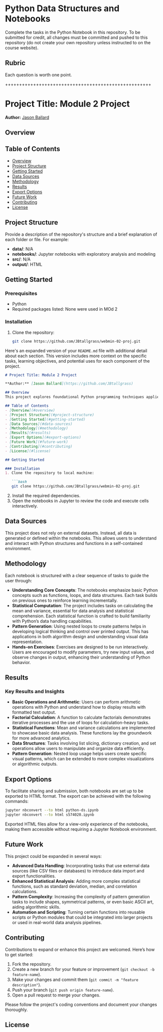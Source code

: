 # Python Data Structures and Notebooks

Complete the tasks in the Python Notebook in this repository.
To be submitted for credit, all changes must be committed and pushed to this repository (do not create your own repository unless instructed to on the course website).

## Rubric

Each question is worth one point.

++++++++++++++++++++++++++++++++++++++++++++++++++++

# Project Title: Module 2 Project

**Author:** [Jason Ballard](https://github.com/JBtallgrass)

## Overview
 

## Table of Contents
- [Overview](#overview)
- [Project Structure](#project-structure)
- [Getting Started](#getting-started)
- [Data Sources](#data-sources)
- [Methodology](#methodology)
- [Results](#results)
- [Export Options](#export-options)
- [Future Work](#future-work)
- [Contributing](#contributing)
- [License](#license)

## Project Structure
Provide a description of the repository's structure and a brief explanation of each folder or file. For example:
- **data/**: N/A
- **notebooks/**: Jupyter notebooks with exploratory analysis and modeling
- **src/**: N/A
- **output/**: HTML 

## Getting Started
### Prerequisites

- Python 
- Required packages listed: None were used in MOd 2

### Installation
1. Clone the repository:
   ```bash
   git clone https://github.com/JBtallgrass/webmin-02-proj.git

Here's an expanded version of your `README.md` file with additional detail about each section. This version includes more context on the specific tasks, learning objectives, and potential uses for each component of the project.

```markdown
# Project Title: Module 2 Project

**Author:** [Jason Ballard](https://github.com/JBtallgrass)

## Overview
This project explores foundational Python programming techniques applied to data handling, basic statistics, and simple automation tasks in Jupyter Notebooks. The notebooks were developed as part of coursework in *Web Mining and Applied Natural Language Processing*, focusing on Python programming, data manipulation, and preparation for more advanced data mining and machine learning topics. Topics covered include arithmetic operations, list comprehensions, dictionary operations, basic statistical calculations, and pattern generation with nested loops.

## Table of Contents
- [Overview](#overview)
- [Project Structure](#project-structure)
- [Getting Started](#getting-started)
- [Data Sources](#data-sources)
- [Methodology](#methodology)
- [Results](#results)
- [Export Options](#export-options)
- [Future Work](#future-work)
- [Contributing](#contributing)
- [License](#license)

## Getting Started

### Installation
1. Clone the repository to local machine:

   ```bash
   git clone https://github.com/JBtallgrass/webmin-02-proj.git
   ```
2. Install the required dependencies.
3. Open the notebooks in Jupyter to review the code and execute cells interactively.

## Data Sources
This project does not rely on external datasets. Instead, all data is generated or defined within the notebooks. This allows users to understand and interact with Python structures and functions in a self-contained environment.

## Methodology
Each notebook is structured with a clear sequence of tasks to guide the user through:
- **Understanding Core Concepts**: The notebooks emphasize basic Python concepts such as functions, loops, and data structures. Each task builds on previous ones to reinforce learning incrementally.
- **Statistical Computation**: The project includes tasks on calculating the mean and variance, essential for data analysis and statistical comprehension. Each statistical function is crafted to build familiarity with Python’s data handling capabilities.
- **Pattern Generation**: Using nested loops to create patterns helps in developing logical thinking and control over printed output. This has applications in both algorithm design and understanding visual data representation.
- **Hands-on Exercises**: Exercises are designed to be run interactively. Users are encouraged to modify parameters, try new input values, and observe changes in output, enhancing their understanding of Python behavior.

## Results
### Key Results and Insights
- **Basic Operations and Arithmetic**: Users can perform arithmetic operations with Python and understand how to display results with formatted text output.
- **Factorial Calculation**: A function to calculate factorials demonstrates iterative processes and the use of loops for calculation-heavy tasks.
- **Statistical Functions**: Mean and variance calculations are implemented to showcase basic data analysis. These functions lay the groundwork for more advanced analytics.
- **Data Structures**: Tasks involving list slicing, dictionary creation, and set operations allow users to manipulate and organize data efficiently.
- **Pattern Generation**: Nested loop usage helps users create specific visual patterns, which can be extended to more complex visualizations or algorithmic outputs.

## Export Options
To facilitate sharing and submission, both notebooks are set up to be exported to HTML format. The export can be achieved with the following commands:
   ```bash
   jupyter nbconvert --to html python-ds.ipynb
   jupyter nbconvert --to html s574020.ipynb
   ```
Exported HTML files allow for a view-only experience of the notebooks, making them accessible without requiring a Jupyter Notebook environment.

## Future Work
This project could be expanded in several ways:
- **Advanced Data Handling**: Incorporating tasks that use external data sources (like CSV files or databases) to introduce data import and export functionalities.
- **Enhanced Statistical Analysis**: Adding more complex statistical functions, such as standard deviation, median, and correlation calculations.
- **Pattern Complexity**: Increasing the complexity of pattern generation tasks to include shapes, symmetrical patterns, or even basic ASCII art, aiding algorithmic skills.
- **Automation and Scripting**: Turning certain functions into reusable scripts or Python modules that could be integrated into larger projects or used in real-world data analysis pipelines.

## Contributing
Contributions to expand or enhance this project are welcomed. Here’s how to get started:
1. Fork the repository.
2. Create a new branch for your feature or improvement (`git checkout -b feature-name`).
3. Make your changes and commit them (`git commit -m "feature description"`).
4. Push your branch (`git push origin feature-name`).
5. Open a pull request to merge your changes.

Please follow the project's coding conventions and document your changes thoroughly.

## License
